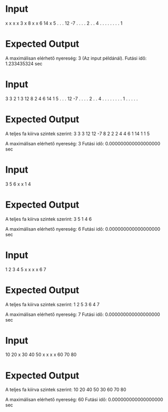 # Input
x x x x 3 x 8 x x 6 14 x 5 . . . 12 -7 . . . . 2 . . 4 . . . . . . . . 1

# Expected Output
A maximálisan elérhető nyereség: 3 (Az input példánál). Futási idő: 1.233435324 sec

# Input
3 3 2 1 3 12 8 2 4 6 14 1 5 . . . 12 -7 . . . . 2 . . 4 . . . . . . . . 1 . . . . .

# Expected Output
A teljes fa kiírva szintek szerint:
3
  3
    3
    12
      12
      -7
    8
  2
    2
      2
    4
      4
    6
  1
    14
    1
      1
    5

A maximálisan elérhető nyereség: 3
Futási idő: 0.000000000000000000 sec

# Input
3 5 6 x x 1 4

# Expected Output
A teljes fa kiírva szintek szerint:
3
  5
    1
    4
  6

A maximálisan elérhető nyereség: 6
Futási idő: 0.000000000000000000 sec

# Input
1 2 3 4 5 x x x x 6 7

# Expected Output
A teljes fa kiírva szintek szerint:
1
  2
    5
  3
    6
  4
    7

A maximálisan elérhető nyereség: 7
Futási idő: 0.000000000000000000 sec

# Input
10 20 x 30 40 50 x x x x 60 70 80

# Expected Output
A teljes fa kiírva szintek szerint:
10
  20
    40
    50
  30
    60
    70
    80

A maximálisan elérhető nyereség: 60
Futási idő: 0.000000000000000000 sec